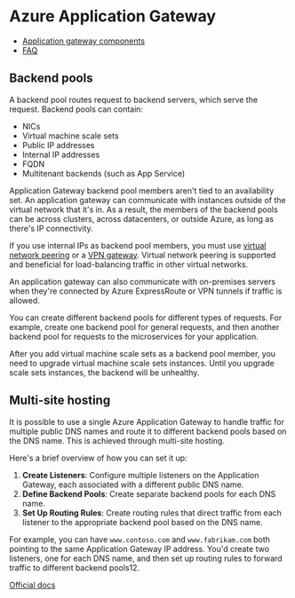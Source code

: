 # Azure Application Gateway

* [Application gateway components](https://learn.microsoft.com/en-us/azure/application-gateway/application-gateway-components)
* [FAQ](https://learn.microsoft.com/en-us/azure/application-gateway/application-gateway-faq)

## Backend pools

A backend pool routes request to backend servers, which serve the request. Backend pools can contain:

* NICs
* Virtual machine scale sets
* Public IP addresses
* Internal IP addresses
* FQDN
* Multitenant backends (such as App Service)

Application Gateway backend pool members aren't tied to an availability set. An application gateway can communicate with instances outside of the virtual network that it's in. As a result, the members of the backend pools can be across clusters, across datacenters, or outside Azure, as long as there's IP connectivity.

If you use internal IPs as backend pool members, you must use [virtual network peering](https://learn.microsoft.com/en-us/azure/virtual-network/virtual-network-peering-overview) or a [VPN gateway](https://learn.microsoft.com/en-us/azure/vpn-gateway/vpn-gateway-about-vpngateways). Virtual network peering is supported and beneficial for load-balancing traffic in other virtual networks.

An application gateway can also communicate with on-premises servers when they're connected by Azure ExpressRoute or VPN tunnels if traffic is allowed.

You can create different backend pools for different types of requests. For example, create one backend pool for general requests, and then another backend pool for requests to the microservices for your application.

After you add virtual machine scale sets as a backend pool member, you need to upgrade virtual machine scale sets instances. Until you upgrade scale sets instances, the backend will be unhealthy.

## Multi-site hosting

It is possible to use a single Azure Application Gateway to handle traffic for multiple public DNS names and route it to different backend pools based on the DNS name. This is achieved through multi-site hosting.

Here's a brief overview of how you can set it up:

1. **Create Listeners**: Configure multiple listeners on the Application Gateway, each associated with a different public DNS name.
1. **Define Backend Pools**: Create separate backend pools for each DNS name.
1. **Set Up Routing Rules**: Create routing rules that direct traffic from each listener to the appropriate backend pool based on the DNS name.

For example, you can have `www.contoso.com` and `www.fabrikam.com` both pointing to the same Application Gateway IP address. You'd create two listeners, one for each DNS name, and then set up routing rules to forward traffic to different backend pools12.

[Official docs](https://learn.microsoft.com/en-us/azure/application-gateway/multiple-site-overview)